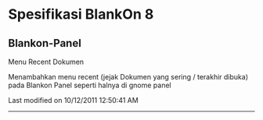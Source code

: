# Spesifikasi BlankOn 8
## Blankon-Panel

Menu Recent Dokumen

Menambahkan menu recent (jejak Dokumen yang sering / terakhir dibuka) pada
Blankon Panel seperti halnya di gnome panel

Last modified on 10/12/2011 12:50:41 AM
 
---
 

